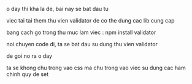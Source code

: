 o day thi kha la de, bai nay se bat dau tu 

viec tai tai them thu vien validator de co the dung cac lib cung cap


bang cach go trong thu muc lam viec : npm install validator 


noi chuyen code di, ta se bat dau su dung thu vien validator 

de goi no ra o day 

ta se khong chu trong vao css ma chu trong vao viec su dung cac ham chinh quy de set 
